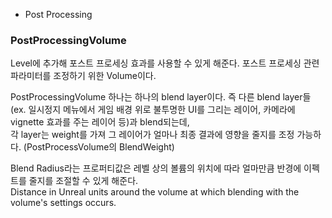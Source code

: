 * Post Processing

<h3>PostProcessingVolume</h3>

Level에 추가해 포스트 프로세싱 효과를 사용할 수 있게 해준다. 포스트 프로세싱 관련 파라미터를 조정하기 위한 Volume이다.  
  
PostProcessingVolume 하나는 하나의 blend layer이다. 즉 다른 blend layer들(ex. 일시정지 메뉴에서 게임 배경 위로 불투명한 UI를 그리는 레이어, 카메라에 vignette 효과를 주는 레이어 등)과 blend되는데,  
각 layer는 weight를 가져 그 레이어가 얼마나 최종 결과에 영향을 줄지를 조정 가능하다. (PostProcessVolume의 BlendWeight)  
  
Blend Radius라는 프로퍼티값은 레벨 상의 볼륨의 위치에 따라 얼마만큼 반경에 이펙트를 줄지를 조절할 수 있게 해준다.  
Distance in Unreal units around the volume at which blending with the volume's settings occurs.  

